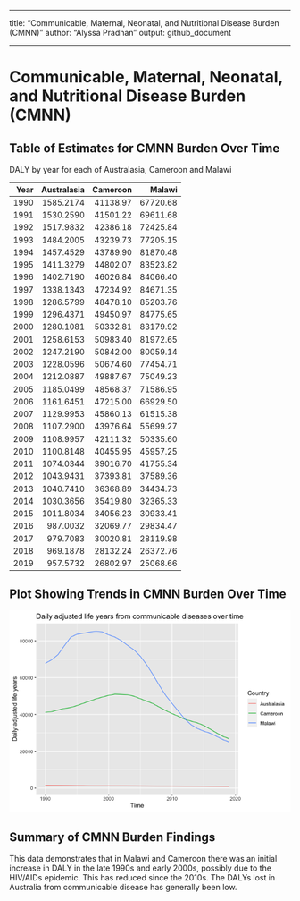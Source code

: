 ------------------------------------------------------------------------

title: “Communicable, Maternal, Neonatal, and Nutritional Disease Burden
(CMNN)” author: “Alyssa Pradhan” output: github_document

------------------------------------------------------------------------

# Communicable, Maternal, Neonatal, and Nutritional Disease Burden (CMNN)

## Table of Estimates for CMNN Burden Over Time

DALY by year for each of Australasia, Cameroon and Malawi

| Year | Australasia | Cameroon |   Malawi |
|-----:|------------:|---------:|---------:|
| 1990 |   1585.2174 | 41138.97 | 67720.68 |
| 1991 |   1530.2590 | 41501.22 | 69611.68 |
| 1992 |   1517.9832 | 42386.18 | 72425.84 |
| 1993 |   1484.2005 | 43239.73 | 77205.15 |
| 1994 |   1457.4529 | 43789.90 | 81870.48 |
| 1995 |   1411.3279 | 44802.07 | 83523.82 |
| 1996 |   1402.7190 | 46026.84 | 84066.40 |
| 1997 |   1338.1343 | 47234.92 | 84671.35 |
| 1998 |   1286.5799 | 48478.10 | 85203.76 |
| 1999 |   1296.4371 | 49450.97 | 84775.65 |
| 2000 |   1280.1081 | 50332.81 | 83179.92 |
| 2001 |   1258.6153 | 50983.40 | 81972.65 |
| 2002 |   1247.2190 | 50842.00 | 80059.14 |
| 2003 |   1228.0596 | 50674.60 | 77454.71 |
| 2004 |   1212.0887 | 49887.67 | 75049.23 |
| 2005 |   1185.0499 | 48568.37 | 71586.95 |
| 2006 |   1161.6451 | 47215.00 | 66929.50 |
| 2007 |   1129.9953 | 45860.13 | 61515.38 |
| 2008 |   1107.2900 | 43976.64 | 55699.27 |
| 2009 |   1108.9957 | 42111.32 | 50335.60 |
| 2010 |   1100.8148 | 40455.95 | 45957.25 |
| 2011 |   1074.0344 | 39016.70 | 41755.34 |
| 2012 |   1043.9431 | 37393.81 | 37589.36 |
| 2013 |   1040.7410 | 36368.89 | 34434.73 |
| 2014 |   1030.3656 | 35419.80 | 32365.33 |
| 2015 |   1011.8034 | 34056.23 | 30933.41 |
| 2016 |    987.0032 | 32069.77 | 29834.47 |
| 2017 |    979.7083 | 30020.81 | 28119.98 |
| 2018 |    969.1878 | 28132.24 | 26372.76 |
| 2019 |    957.5732 | 26802.97 | 25068.66 |

## Plot Showing Trends in CMNN Burden Over Time

![](cmnn_burden_files/figure-gfm/unnamed-chunk-4-1.png)<!-- -->

## Summary of CMNN Burden Findings

This data demonstrates that in Malawi and Cameroon there was an initial
increase in DALY in the late 1990s and early 2000s, possibly due to the
HIV/AIDs epidemic. This has reduced since the 2010s. The DALYs lost in
Australia from communicable disease has generally been low.
